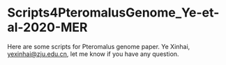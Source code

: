 # Scripts4PteromalusGenome_Ye-et-al-2020-MER
Here are some scripts for Pteromalus genome paper.
Ye Xinhai, yexinhai@zju.edu.cn, let me know if you have any question.
